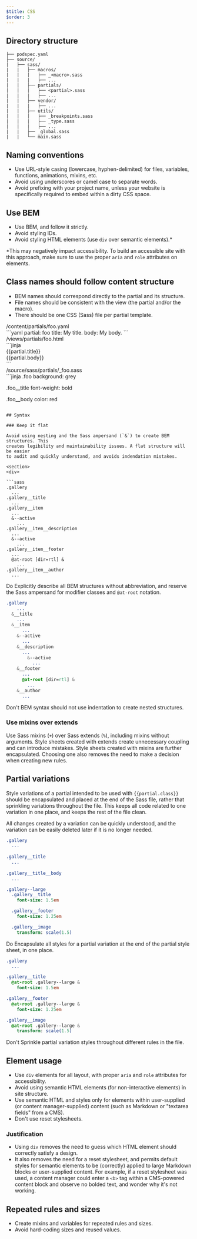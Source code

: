 ```yaml
---
$title: CSS
$order: 3
---
```

## Directory structure

```text
├── podspec.yaml
├── source/
|   ├── sass/
|   |   ├── macros/
|   |   |   ├── _<macro>.sass
|   |   |   ├── ...
|   |   ├── partials/
|   |   |   ├── <partial>.sass
|   |   |   ├── ...
|   |   ├── vendor/
|   |   |   ├── ...
|   |   ├── utils/
|   |   |   ├── _breakpoints.sass
|   |   |   ├── _type.sass
|   |   |   ├── ...
|   |   ├── _global.sass
|   |   └── main.sass
```

## Naming conventions

- Use URL-style casing (lowercase, hyphen-delimited) for files, variables, functions, animations, mixins, etc.
- Avoid using underscores or camel case to separate words.
- Avoid prefixing with your project name, unless your website is specifically required to embed within a dirty CSS space.

## Use BEM

- Use BEM, and follow it strictly.
- Avoid styling IDs.
- Avoid styling HTML elements (use `div` over semantic elements).*

*This may negatively impact accessibility. To build an accessible site
with this approach, make sure to use the proper `aria` and `role` attributes
on elements.

## Class names should follow content structure

- BEM names should correspond directly to the partial and its structure.
- File names should be consistent with the view (the partial and/or the macro).
- There should be one CSS (Sass) file per partial template.

<figcaption>/content/partials/foo.yaml</figcaption>
```yaml
partial: foo
title: My title.
body: My body.
```

<figcaption>/views/partials/foo.html</figcaption>
```jinja
<div class="foo {{partial.class}}">
  <div class="foo__title">{{partial.title}}</div>
  <div class="foo__body">{{partial.body}}</div>
</div>
```

<figcaption>/source/sass/partials/_foo.sass</figcaption>
```jinja
.foo
  background: grey

.foo__title
  font-weight: bold

.foo__body
  color: red
```

## Syntax

### Keep it flat

Avoid using nesting and the Sass ampersand (`&`) to create BEM structures. This
creates legibility and maintainability issues. A flat structure will be easier
to audit and quickly understand, and avoids indendation mistakes.

<section>
<div>

```sass
.gallery
  ...
.gallery__title
  ...
.gallery__item
  ...
  &--active
    ...
.gallery__item__description
  ...
  &--active
    ...
.gallery__item__footer
  ...
  @at-root [dir=rtl] &
    ...
.gallery__item__author
  ...
```

<do>Do</do>
<label>
  Explicitly describe all BEM structures without abbreviation, and reserve
  the Sass ampersand for modifier classes and <code>@at-root</code> notation.
</label>

</div>
<div>

```sass
.gallery
    ...
  &__title
    ...
  &__item
      ...
    &--active
      ...
    &__description
      ...
        &--active
          ...
    &__footer
      ...
      @at-root [dir=rtl] &
        ...
    &__author
      ...
```
<dont>Don't</dont>
<label>
  BEM syntax should not use indentation to create nested structures.
</label>

</div>

</section>

### Use mixins over extends

Use Sass mixins (`+`) over Sass extends (`%`), including mixins without arguments.
Style sheets created with extends create unnecessary coupling and can introduce
mistakes. Style sheets created with mixins are further encapsulated. Choosing
one also removes the need to make a decision when creating new rules.

## Partial variations

Style variations of a partial intended to be used with `{{partial.class}}`
should be encapsulated and placed at the end of the Sass file, rather that
sprinkling variations throughout the file. This keeps all code related to one
variation in one place, and keeps the rest of the file clean.

All changes created by a variation can be quickly understood, and the variation
can be easily deleted later if it is no longer needed.

<section>
<div>

```sass
.gallery
  ...
  
.gallery__title
  ...
  
.gallery__title__body
  ...

.gallery--large
  .gallery__title
    font-size: 1.5em

  .gallery__footer
    font-size: 1.25em

  .gallery__image
    transform: scale(1.5)


```

<do>Do</do>
<label>
Encapsulate all styles for a partial variation at the end of the partial style sheet, in one place.
</label>
</div>
<div>

```sass
.gallery
  ...

.gallery__title
  @at-root .gallery--large &
    font-size: 1.5em

.gallery__footer
  @at-root .gallery--large &
    font-size: 1.25em

.gallery__image
  @at-root .gallery--large &
    transform: scale(1.5)
```

<dont>Don't</dont>
<label>
Sprinkle partial variation styles throughout different rules in the file.
</label>
</div>
</section>

## Element usage

- Use `div` elements for all layout, with proper `aria` and `role` attributes for accessibility.
- Avoid using semantic HTML elements (for non-interactive elements) in site structure.
- Use semantic HTML and styles only for elements within user-supplied (or content manager-supplied) content (such as Markdown or "textarea fields" from a CMS).
- Don't use reset stylesheets.

### Justification

- Using `div` removes the need to guess which HTML element should correctly satisfy a design.
- It also removes the need for a reset stylesheet, and permits default styles for semantic elements to be (correctly) applied to large Markdown blocks or user-supplied content. For example, if a reset stylesheet was used, a content manager could enter a `<b>` tag within a CMS-powered content block and observe no bolded text, and wonder why it's not working.

## Repeated rules and sizes

- Create mixins and variables for repeated rules and sizes.
- Avoid hard-coding sizes and reused values.

